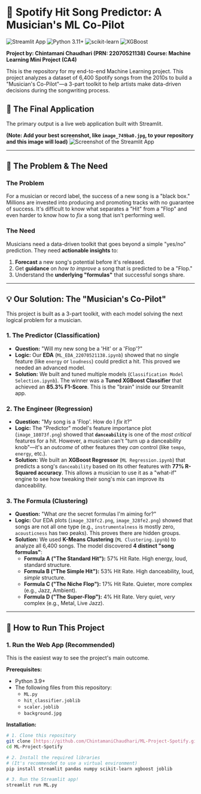 # 🎵 Spotify Hit Song Predictor: A Musician's ML Co-Pilot

![Streamlit App](https://img.shields.io/badge/Streamlit-App-red?logo=streamlit)
![Python 3.11+](https://img.shields.io/badge/Python-3.11%2B-blue?logo=python)
![scikit-learn](https://img.shields.io/badge/scikit--learn-ML-orange?logo=scikit-learn)
![XGBoost](https://img.shields.io/badge/XGBoost-Optimized-brightgreen)

**Project by: Chintamani Chaudhari (PRN: 22070521138)**
**Course: Machine Learning Mini Project (CA4)**

This is the repository for my end-to-end Machine Learning project. This project analyzes a dataset of 6,400 Spotify songs from the 2010s to build a "Musician's Co-Pilot"—a 3-part toolkit to help artists make data-driven decisions during the songwriting process.

## 🚀 The Final Application
The primary output is a live web application built with Streamlit.

**(Note: Add your best screenshot, like `image_749ba0.jpg`, to your repository and this image will load)**
![Screenshot of the Streamlit App]([image_749ba0.jpg](https://github.com/user-attachments/assets/ccb60471-dabb-44cf-a00f-f5be5d34b969))

---

## 🎯 The Problem & The Need

### The Problem
For a musician or record label, the success of a new song is a "black box." Millions are invested into producing and promoting tracks with no guarantee of success. It's difficult to know what separates a "Hit" from a "Flop" and even harder to know how to *fix* a song that isn't performing well.

### The Need
Musicians need a data-driven toolkit that goes beyond a simple "yes/no" prediction. They need **actionable insights** to:
1.  **Forecast** a new song's potential before it's released.
2.  Get **guidance** on *how to improve* a song that is predicted to be a "Flop."
3.  Understand the **underlying "formulas"** that successful songs share.

---

## 💡 Our Solution: The "Musician's Co-Pilot"
This project is built as a 3-part toolkit, with each model solving the next logical problem for a musician.

### 1. The Predictor (Classification)
* **Question:** "Will my new song be a 'Hit' or a 'Flop'?"
* **Logic:** Our **EDA** (`ML_EDA_22070521138.ipynb`) showed that no single feature (like `energy` or `loudness`) could predict a hit. This proved we needed an advanced model.
* **Solution:** We built and tuned multiple models (`Classification Model Selection.ipynb`). The winner was a **Tuned XGBoost Classifier** that achieved an **85.3% F1-Score**. This is the "brain" inside our Streamlit app.

### 2. The Engineer (Regression)
* **Question:** "My song is a 'Flop'. How do I *fix* it?"
* **Logic:** The "Predictor" model's feature importance plot (`image_18073f.png`) showed that **`danceability`** is one of the *most critical* features for a hit. However, a musician can't "turn up a danceability knob"—it's an *outcome* of other features they *can* control (like `tempo`, `energy`, etc.).
* **Solution:** We built an **XGBoost Regressor** (`ML Regression.ipynb`) that predicts a song's `danceability` based on its other features with **77% R-Squared accuracy**. This allows a musician to use it as a "what-if" engine to see how tweaking their song's mix can improve its danceability.

### 3. The Formula (Clustering)
* **Question:** "What *are* the secret formulas I'm aiming for?"
* **Logic:** Our EDA plots (`image_328fc2.png`, `image_328fe2.png`) showed that songs are not all one type (e.g., `instrumentalness` is mostly zero, `acousticness` has two peaks). This proves there are hidden groups.
* **Solution:** We used **K-Means Clustering** (`ML Clustering.ipynb`) to analyze all 6,400 songs. The model discovered **4 distinct "song formulas"**:
    * **Formula A ("The Standard Hit"):** 57% Hit Rate. High energy, loud, standard structure.
    * **Formula B ("The Simple Hit"):** 53% Hit Rate. High danceability, loud, *simple* structure.
    * **Formula C ("The Niche Flop"):** 17% Hit Rate. Quieter, more complex (e.g., Jazz, Ambient).
    * **Formula D ("The Super-Flop"):** 4% Hit Rate. Very quiet, *very* complex (e.g., Metal, Live Jazz).

---

## 🚀 How to Run This Project

### 1. Run the Web App (Recommended)
This is the easiest way to see the project's main outcome.

**Prerequisites:**
* Python 3.9+
* The following files from this repository:
    * `ML.py`
    * `hit_classifier.joblib`
    * `scaler.joblib`
    * `background.jpg`

**Installation:**
```bash
# 1. Clone this repository
git clone [https://github.com/ChintamaniChaudhari/ML-Project-Spotify.git](https://github.com/ChintamaniChaudhari/ML-Project-Spotify.git)
cd ML-Project-Spotify

# 2. Install the required libraries
# (It's recommended to use a virtual environment)
pip install streamlit pandas numpy scikit-learn xgboost joblib

# 3. Run the Streamlit app!
streamlit run ML.py
